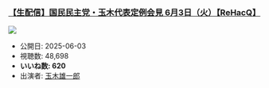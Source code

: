 ### [【生配信】国民民主党・玉木代表定例会見 6月3日（火）【ReHacQ】](https://www.youtube.com/watch?v=3Owp-3FdMYU)
[![](https://img.youtube.com/vi/3Owp-3FdMYU/hqdefault.jpg)](https://www.youtube.com/watch?v=3Owp-3FdMYU)
-   公開日: 2025-06-03
-   視聴数: 48,698
-   **いいね数: 620**
-   出演者: [玉木雄一郎](/rehacq_fan/people/玉木雄一郎 "wikilink")
